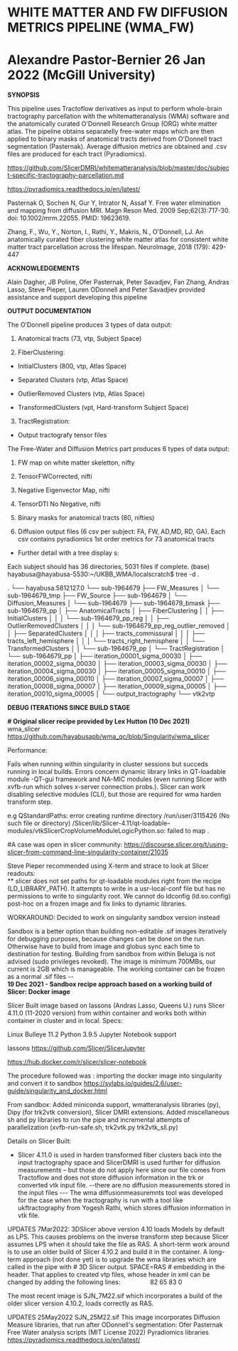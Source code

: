 
# WHITE MATTER AND FW DIFFUSION METRICS PIPELINE (WMA_FW)
# Alexandre Pastor-Bernier 26 Jan 2022 (McGill University)

**SYNOPSIS**

This pipeline uses Tractoflow derivatives as input to perform whole-brain tractography parcellation with the whitematteranalysis (WMA) software and the anatomically curated O'Donnell Research Group (ORG) white matter atlas. The pipeline obtains separatelly free-water maps which are then applied to binary masks of anatomical tracts derived from O'Donnell tract segmentation (Pasternak). Average diffusion metrics are obtained and .csv files are produced for each tract (Pyradiomics).

https://github.com/SlicerDMRI/whitematteranalysis/blob/master/doc/subject-specific-tractography-parcellation.md

https://pyradiomics.readthedocs.io/en/latest/

Pasternak O, Sochen N, Gur Y, Intrator N, Assaf Y. Free water elimination and mapping from diffusion MRI. Magn Reson Med. 2009 Sep;62(3):717-30. doi: 10.1002/mrm.22055. PMID: 19623619.

Zhang, F., Wu, Y., Norton, I., Rathi, Y., Makris, N., O'Donnell, LJ. 
An anatomically curated fiber clustering white matter atlas for consistent white matter tract parcellation across the lifespan. 
NeuroImage, 2018 (179): 429-447

**ACKNOWLEDGEMENTS**

Alain Dagher, JB Poline, Ofer Pasternak, Peter Savadjev, Fan Zhang, Andras Lasso,
Steve Pieper, Lauren ODonnell and Peter Savadjiev provided assistance and support developing this pipeline


**OUTPUT DOCUMENTATION**

The O’Donnell pipeline produces 3 types of data output:

1) Anatomical tracts (73, vtp, Subject Space)

2) FiberClustering:

- InitialClusters (800, vtp, Atlas Space)

- Separated Clusters (vtp, Atlas Space)

- OutlierRemoved Clusters (vtp, Atlas Space)

- TransformedClusters (vpt, Hard-transform Subject Space)

3) TractRegistration:

- Output tractografy tensor files


The Free-Water and Diffusion Metrics part produces 6 types of data output:

1) FW map on white matter skeletton, nifty 

2) TensorFWCorrected, nifti

3) Negative Eigenvector Map, nifti

4) TensorDTI No Negative, nifti

5) Binary masks for anatomical tracts (80, nifties)

6) Diffusion output files (6 csv per subject: FA, FW, AD,MD, RD, GA).
Each csv contains pyradiomics 1st order metrics for 73 anatomical tracts


* Further detail with a tree display s:

Each subject should has 36 directories, 5031 files if complete.
(base) hayabusa@hayabusa-5530:~/UKBB_WMA/localscratch$ tree -d .

.
└── hayabusa.5812127.0
    └── sub-1964679
        ├── FW_Measures
        │   └── sub-1964679_tmp
        ├── FW_Source
        ├── sub-1964679
        │   └── Diffusion_Measures
        │       └── sub-1964679
        ├── sub-1964679_bmask
        ├── sub-1964679_pp
        │   ├── AnatomicalTracts
        │   ├── FiberClustering
        │   │   ├── InitialClusters
        │   │   │   └── sub-1964679_pp_reg
        │   │   ├── OutlierRemovedClusters
        │   │   │   └── sub-1964679_pp_reg_outlier_removed
        │   │   ├── SeparatedClusters
        │   │   │   ├── tracts_commissural
        │   │   │   ├── tracts_left_hemisphere
        │   │   │   └── tracts_right_hemisphere
        │   │   └── TransformedClusters
        │   │       └── sub-1964679_pp
        │   └── TractRegistration
        │       └── sub-1964679_pp
        │           ├── iteration_00001_sigma_00030
        │           ├── iteration_00002_sigma_00030
        │           ├── iteration_00003_sigma_00030
        │           ├── iteration_00004_sigma_00030
        │           ├── iteration_00005_sigma_00010
        │           ├── iteration_00006_sigma_00010
        │           ├── iteration_00007_sigma_00007
        │           ├── iteration_00008_sigma_00007
        │           ├── iteration_00009_sigma_00005
        │           ├── iteration_00010_sigma_00005
        │           └── output_tractography
        └── vtk2vtp


**DEBUG ITERATIONS SINCE BUILD STAGE**

**# Original slicer recipe provided by Lex Hutton (10 Dec 2021)**                                                                                                        
wma_slicer
https://github.com/hayabusapb/wma_qc/blob/Singularity/wma_slicer                                                                                                                                            

Performance:

Fails when running within singularity in cluster sessions but succeds running in local builds.
Errors concern dynamic library links in QT-loadable module -QT-gui framework and NA-MIC modules (even running Slicer with xvfb-run which solves x-server connection probs.).  Slicer can work disabling selective modules (CLI), but those are required for  wma harden transform step.                                                                                                                        
             
e.g
QStandardPaths: error creating runtime directory /run/user/3115426 (No such file or directory) /Slicer/lib/Slicer-4.11/qt-loadable-modules/vtkSlicerCropVolumeModuleLogicPython.so: failed to map .


#A case was open in slicer community:
https://discourse.slicer.org/t/using-slicer-from-command-line-singularity-container/21035

Steve Pieper recommended using
X-term and strace to look at Slicer readouts:                                                                                                                                                            
** slicer does not set paths for qt-loadable modules right from the recipe (LD_LIBRARY_PATH). It attempts to write in a usr-local-conf file but has no permissions to write to singularity root. 
We cannot do ldconfig (ld.so.config) post-hoc on a frozen image and fix links to dynamic libraries.
                                                                                                        
WORKAROUND: Decided to work on singularity sandbox version instead
                                                                                                                                    
Sandbox is a better option than building non-editable .sif images iteratively for debugging purposes, because changes can be done on the run. Otherwise have to build from image and globus sync each time to destination for testing. Building from sandbox from within Beluga is not advised (sudo privileges revoked). The image is minimum 700MBs, our current is 2GB which is manageable. The working container can be frozen as a normal .sif files --                                                             
**19 Dec 2021 - Sandbox recipe approach based on a working build of Slicer: Docker image** 

Slicer Built image based on Iassons (Andras Lasso, Queens U.)
runs Slicer 4.11.0 (11-2020 version) from within container and works both within container in cluster and in local.
Specs:

Linux Bulleye 11.2
Python 3.9.5
Jupyter Notebook support

Iassons https://github.com/Slicer/SlicerJupyter
                                                                              
https://hub.docker.com/r/slicer/slicer-notebook

The procedure followed was : importing the docker image into singularity and convert it to sandbox
https://sylabs.io/guides/2.6/user-guide/singularity_and_docker.html
                                                                                                                    
From sandbox:
Added miniconda support, wmatteranalysis libraries (py),  Dipy (for trk2vtk conversion), Slicer DMRI extensions. Added miscellaneous sh and py libraries  to run the pipe and incremental attempts of parallelization (xvfb-run-safe.sh, trk2vtk.py trk2vtk_sll.py)


Details on Slicer Built:
                                                                                                          
* Slicer 4.11.0 is used in harden transformed fiber clusters back into the input tractography space and
SlicerDMRI is used further for diffusion measurements – but those do not apply here since our file comes from Tractoflow and does not store diffusion information in the trk or converted vtk input file.
--there are no diffusion measurements stored in the input files ---  The wma diffusionmeasuremnts tool was developed for the case when the tractography is run with a tool like ukftractography from Yogesh Rathi, which stores diffusion information in vtk file.

UPDATES 7Mar2022: 
3DSlicer above version 4.10 loads Models by default as LPS. This causes problems on the inverse transform step because Slicer assumes LPS when it should take the file as RAS. A short-term work around is to use an older build of Slicer 4.10.2 and build it in the container.
A long-term approach (not done yet) is to upgrade the wma libraries which are called in the pipe with # 3D Slicer output. SPACE=RAS # embedding in the header. That applies to created vtp files, whose header in xml can be changed by adding the following lines:
    <FieldData>
      <Array type="String" Name="SPACE" NumberOfTuples="1" format="ascii">
        82 65 83 0
      </Array>
    </FieldData>
 
The most recent image is SJN_7M22.sif which incorporates a build of the older slicer version 4.10.2, loads correctly as RAS.

UPDATES 25May2022
SJN_25M22.sif This image incorporates Diffusion Measure libraries, that run after ODonnell's segmentation:
              Ofer Pasternak Free Water analysis scripts (MIT License 2022)
              Pyradiomics libraries
              https://pyradiomics.readthedocs.io/en/latest/
